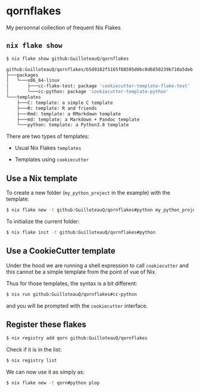 # qornflakes
My personnal collection of frequent Nix Flakes

## `nix flake show`

```sh
$ nix flake show github:GuilloteauQ/qornflakes

github:GuilloteauQ/qornflakes/b5d9182f5165f08595d0bc0d6850239b710a5deb
├───packages
│   └───x86_64-linux
│       ├───cc-flake-test: package 'cookiecutter-template-flake-test'
│       └───cc-python: package 'cookiecutter-template-python'
└───templates
    ├───C: template: a simple C template
    ├───R: template: R and friends
    ├───Rmd: template: a RMarkdown template
    ├───md: template: a Markdown + Pandoc template
    └───python: template: a Python3.8 template
```

There are two types of templates:

- Usual Nix Flakes `templates`

- Templates using `cookiecutter`

## Use a Nix template

To create a new folder (`my_python_project` in the example) with the template:

```sh
$ nix flake new -t github:GuilloteauQ/qornflakes#python my_python_project
```

To initialize the current folder:

```sh
$ nix flake init -t github:GuilloteauQ/qornflakes#python
```

## Use a CookieCutter template

Under the hood we are running a shell expression to call `cookiecutter` and this cannot be a simple template from the point of vue of Nix.

Thus for those templates, the syntax is a bit different:

```sh
$ nix run github:GuilloteauQ/qornflakes#cc-python
```

and you will be prompted with the `cookiecutter` interface.

## Register these flakes

```sh
$ nix registry add qorn github:GuilloteauQ/qornflakes
```

Check if it is in the list:

```sh
$ nix registry list
```

We can now use it as simply as:

```sh
$ nix flake new -t qorn#python plop
```
